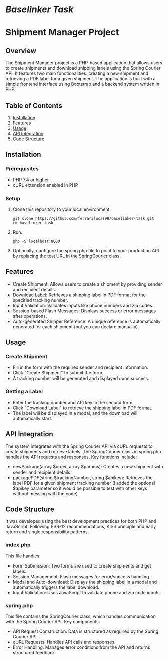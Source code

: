 # _Baselinker Task_
# Shipment Manager Project

## Overview

The Shipment Manager project is a PHP-based application that allows users to create shipments and download shipping labels using the Spring Courier API. It features two main functionalities: creating a new shipment and retrieving a PDF label for a given shipment. The application is built with a simple frontend interface using Bootstrap and a backend system written in PHP.

## Table of Contents
1. [Installation](#installation)
2. [Features](#features)
3. [Usage](#usage)
4. [API Integration](#api-integration)
5. [Code Structure](#code-structure)

## Installation
### Prerequisites
- PHP 7.4 or higher
- cURL extension enabled in PHP

### Setup
1. Clone this repository to your local environment.
   ```
   git clone https://github.com/ferrarilucas99/baselinker-task.git
   cd baselinker-task
   ```
2. Run.
    ```
    php -S localhost:8000
    ```
3. Optionally, configure the spring.php file to point to your production API by replacing the test URL in the SpringCourier class.

## Features
- Create Shipment: Allows users to create a shipment by providing sender and recipient details.
- Download Label: Retrieves a shipping label in PDF format for the specified tracking number.
- Input Validation: Validates inputs like phone numbers and zip codes.
- Session-based Flash Messages: Displays success or error messages after operations.
- Auto-generated Shipper Reference: A unique reference is automatically generated for each shipment (but you can declare manually).

## Usage
### Create Shipment
- Fill in the form with the required sender and recipient information.
- Click "Create Shipment" to submit the form.
- A tracking number will be generated and displayed upon success.

### Getting a Label
- Enter the tracking number and API key in the second form.
- Click "Download Label" to retrieve the shipping label in PDF format.
- The label will be displayed in a modal, and the download will automatically start.

## API Integration
The system integrates with the Spring Courier API via cURL requests to create shipments and retrieve labels. The SpringCourier class in spring.php handles the API requests and responses. Key functions include:

- newPackage(array $order, array $params): Creates a new shipment with sender and recipient details.
- packagePDF(string $trackingNumber, string $apikey): Retrieves the label PDF for a given shipment tracking number (I added the optional $apikey parameter so it would be possible to test with other keys without messing with the code).

## Code Structure
It was developed using the best development practices for both PHP and JavaScript.
Following PSR-12 recommendations, KISS principle and early return and single responsibility patterns.

### index.php
This file handles:
- Form Submission: Two forms are used to create shipments and get labels.
- Session Management: Flash messages for error/success handling.
- Modal and Auto-download: Displays the shipping label in a modal and automatically triggers the label download.
- Input Validation: Uses JavaScript to validate phone and zip code inputs.

### spring.php
This file contains the SpringCourier class, which handles communication with the Spring Courier API. Key components:
- API Request Construction: Data is structured as required by the Spring Courier API.
- cURL Requests: Handles API calls and responses.
- Error Handling: Manages error conditions from the API and returns structured feedback.























